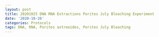 ```yaml
---
layout: post
title: 20201025 DNA RNA Extractions Porites July Bleaching Experiment
date: '2020-10-26'
categories: Protocols
tags: DNA, RNA, Porites astreoides, Porites July Bleaching
---
```

